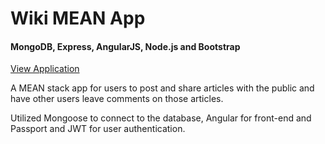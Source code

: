 # Wiki MEAN App

#### MongoDB, Express, AngularJS, Node.js and Bootstrap

[View Application](https://mean-wiki12.herokuapp.com/)


A MEAN stack app for users to post and share articles with the public and have other users leave comments on those articles.

Utilized Mongoose to connect to the database, Angular for front-end and Passport and JWT for user authentication.

